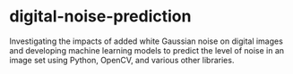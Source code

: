 # digital-noise-prediction
Investigating the impacts of added white Gaussian noise on digital images and developing machine learning models to predict the level of noise in an image set using Python, OpenCV, and various other libraries.
